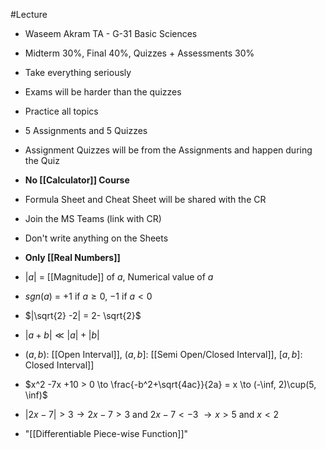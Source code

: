 #Lecture
- Waseem Akram TA - G-31 Basic Sciences
- Midterm 30%, Final 40%, Quizzes + Assessments 30%
- Take everything seriously
- Exams will be harder than the quizzes
- Practice all topics
- 5 Assignments and 5 Quizzes
- Assignment Quizzes will be from the Assignments and happen during the Quiz
- **No [[Calculator]] Course**
- Formula Sheet and Cheat Sheet will be shared with the CR
- Join the MS Teams (link with CR)
- Don't write anything on the Sheets
- **Only [[Real Numbers]]**

- $|a|$ = [[Magnitude]] of $a$, Numerical value of $a$
- $sgn(a)$ = $+1$ if $a \geq 0$, $-1$ if $a < 0$
- $|\sqrt{2} -2| = 2- \sqrt{2}$
- $|a+b| \ll |a|+|b|$
- $(a,b)$: [[Open Interval]], $(a,b]$: [[Semi Open/Closed Interval]], $[a,b]$: Closed Interval]]
- $x^2 -7x +10 > 0 \to \frac{-b^2+\sqrt{4ac}}{2a} = x \to (-\inf, 2)\cup(5, \inf)$
- $|2x-7| > 3 \to 2x -7 > 3$ and $2x-7 < -3$ $\to x > 5$ and $x < 2$
- "[[Differentiable Piece-wise Function]]"